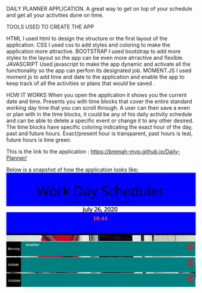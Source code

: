 DAILY PLANNER APPLICATION.
A great way to get on top of your schedule and get all your activities done on time.

TOOLS USED TO CREATE THE APP

HTML
I used html to design the structure or the first layout of the application.
CSS
I used css to add styles and coloring to make the application more attractive.
BOOTSTRAP
I used bootstrap to add more styles to the layout so the app can be even more atrractive and flexible.
JAVASCRIPT
Used javascript to make the app dynamic and activate all the functionality so the app can perfom its 
designated job.
MOMENT.JS
I used moment.js to add time and date to the application and enable the app to keep track of all the 
activities or plans that would be saved .

HOW IT WORKS
When you open the application it shows you the current date and time.
Presents you with time blocks that cover the entire standard working day time that you can scroll through.
A user can then save a even or plan with in the time blocks, it could be any of his daily activity schedule
and can be able to delete a specific event or change it to any other desired.
The time blocks have specific coloring indicating the exact hour of the day, past and future hours. 
Exact/present hour is transparent, past hours is teal, future hours is lime green.

This is the link to the application : https://bremah-mvp.github.io/Daily-Planner/

Below is a snapshot of how the application looks like;
![alt text](https://github.com/Bremah-mvp/Daily-Planner/blob/master/assets/snap.png)

